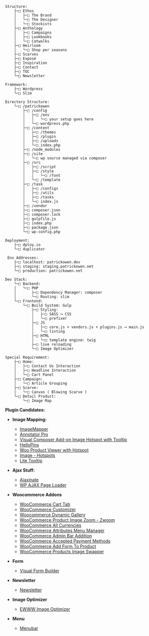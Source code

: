     Structure:
        ├─□ Ethos
        │   ├─□ The Brand
        │   └─□ The Designer
        │   └─□ Stockists
        ├─□ Anthology
        │   ├─□ Campaigns
        │   ├─□ Lookbooks
        │   └─□ Catwalks
        ├─□ Heirloom
        │   └─□ Shop per seasons
        ├─□ Scarves
        ├─□ Exposé
        ├─□ Inspiration
        ├─□ Contact
        ├─□ TOC
        └─□ Newsletter

    Framework:
        ├─□ Wordpress
        └─□ Slim

    Directory Structure:
        └─□ /patrickowen
            ├─□ /config
            │   ├─□ /env
            │   │   └─□ your setup goes here
            │   └─□ wordpress.php
            ├─□ /content
            │   ├─□ /themes
            │   ├─□ /plugin 
            │   ├─□ /uploads 
            │   └─□ index.php
            ├─□ /node_modules
            ├─□ /site
            │   └─□ wp source managed via composer
            ├─□ /src
            │   ├─□ /script
            │   ├─□ /style
            │   │   └─□ /font
            │   └─□ /template
            ├─□ /task
            │   ├─□ /configs
            │   ├─□ /utils
            │   ├─□ /tasks
            │   └─□ index.js
            ├─□ /vendor
            ├─□ composer.json
            ├─□ composer.lock
            ├─□ gulpfile.js
            ├─□ index.php
            ├─□ package.json
            └─□ wp-config.php

    Deployment:
        ├─□ dploy.io
        └─□ duplicator

     Env Addresses:
        ├─□ localhost: patrickowen.dev
        ├─□ staging: staging.patrickowen.net
        └─□ production: patrickowen.net

    Dev Stack:
        └─□ Backend:
        │   └─□ PHP
        │       ├─□ Dependency Manager: composer
        │       └─□ Routing: slim
        └─□ Frontend:
            └─□ Build System: Gulp
                ├─□ Styling:
                │   ├─□ SASS ⟶ CSS
                │   └─□ prefixer
                ├─□ JS
                │   ├─□ core.js + vendors.js + plugins.js ⟶ main.js
                │   └─□ linting
                ├─□ HTML
                │   └─□ template engine: twig
                ├─□ live reloading
                └─□ Image Optimizer

    Special Requirement:
        ├─□ Home:
        │   ├─□ Contact Us Interaction
        │   ├─□ Headline Interaction
        │   └─□ Cart Panel
        ├─□ Campaign:
        │   └─□ Article Grouping
        ├─□ Scarve:
        │   └─□ Canvas ( Blowing Scarve )
        └─□ Detail Product:
            └─□ Image Map

__Plugin Candidates:__

*   __Image Mapping:__
    *   [ImageMapper](https://wordpress.org/plugins/imagemapper)
    *   [Annotator Pro](http://codecanyon.net/item/annotator-pro-image-tooltips-zooming/9788132)
    *   [Visual Composer Add-on Image Hotspot with Tooltip](http://codecanyon.net/item/annotator-pro-image-tooltips-zooming/9788132)
    *   [HelloPins](http://codecanyon.net/item/hellopins/9563456)
    *   [Woo Product Viewer with Hotspot](http://codecanyon.net/item/woo-product-viewer-with-hotspot/8204639)
    *   [Image - Hotspots](http://tekanewascripts.info/composer/image-hotspots/)
    *   [Lite Tooltip](http://codecanyon.net/item/lite-tooltip-responsive-wordpress-plugin/4165378)

*   __Ajax Stuff:__
    *   [Ajaxinate](https://github.com/synapticism/ajaxinate)
    *   [WP AJAX Page Loader](https://github.com/synapticism/wp-ajax-page-loader)

*   __Woocommerce Addons__
    *   [WooCommerce Cart Tab](https://wordpress.org/plugins/woocommerce-all-currencies)
    *   [WooCommerce Customizer](https://wordpress.org/plugins/woocommerce-customizer/)
    *   [Woocommerce Dynamic Gallery](https://wordpress.org/plugins/woocommerce-dynamic-gallery/)
    *   [WooCommerce Product Image Zoom - Zwoom](https://wordpress.org/plugins/zwoom-woocommerce-product-image-zoom-extension-by-wisdmlabs)
    *   [WooCommerce All Currencies](https://wordpress.org/plugins/woocommerce-cart-tab)
    *   [WooCommerce Attributes Menu Manager](https://wordpress.org/plugins/woocommerce-attributes-menu-manager)
    *   [WooCommerce Admin Bar Addition](https://wordpress.org/plugins/woocommerce-admin-bar-addition)
    *   [WooCommerce Accepted Payment Methods](https://wordpress.org/plugins/woocommerce-accepted-payment-methods)
    *   [WooCommerce Add Form To Product](https://wordpress.org/support/view/plugin-reviews/woocommerce-add-form-to-product)
    *   [WooCommerce Products Image Swapper](http://codecanyon.net/item/woocommerce-products-image-swapper/6500661)

*   __Form__
    *   [Visual Form Builder](https://wordpress.org/plugins/visual-form-builder/screenshots/)

*   __Newsletter__
    *   [Newsletter](https://wordpress.org/plugins/newsletter/)

*   __Image Optimizer__
    *   [EWWW Image Optimizer](https://wordpress.org/plugins/ewww-image-optimizer/)

*   __Menu__
    *   [Menubar](https://wordpress.org/plugins/menubar/)